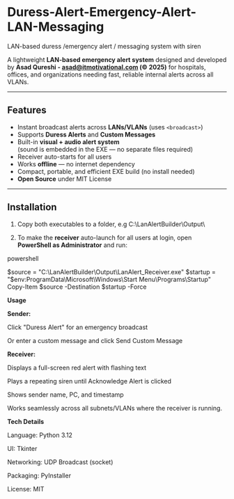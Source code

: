 # Duress-Alert-Emergency-Alert-LAN-Messaging
LAN-based duress /emergency alert / messaging system with siren

A lightweight **LAN-based emergency alert system** designed and developed by **Asad Qureshi - asad@itmotivational.com (© 2025)** for hospitals, offices, and organizations needing fast, reliable internal alerts across all VLANs.

---

## Features
- Instant broadcast alerts across **LANs/VLANs** (uses `<broadcast>`)
- Supports **Duress Alerts** and **Custom Messages**
- Built-in **visual + audio alert system**   
  (sound is embedded in the EXE — no separate files required)
- Receiver auto-starts for all users
- Works **offline** — no internet dependency
- Compact, portable, and efficient EXE build (no install needed)
- **Open Source** under MIT License

---

## Installation

1. Copy both executables to a folder, e.g C:\LanAlertBuilder\Output\

2. To make the **receiver** auto-launch for all users at login, open **PowerShell as Administrator** and run:

powershell

$source = "C:\LanAlertBuilder\Output\LanAlert_Receiver.exe"
$startup = "$env:ProgramData\Microsoft\Windows\Start Menu\Programs\Startup"
Copy-Item $source -Destination $startup -Force

**Usage**

**Sender:**

Click "Duress Alert" for an emergency broadcast

Or enter a custom message and click Send Custom Message

**Receiver:**

Displays a full-screen red alert with flashing text

Plays a repeating siren until Acknowledge Alert is clicked

Shows sender name, PC, and timestamp

Works seamlessly across all subnets/VLANs where the receiver is running.

**Tech Details**

Language: Python 3.12

UI: Tkinter

Networking: UDP Broadcast (socket)

Packaging: PyInstaller

License: MIT

